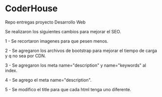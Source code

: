 # CoderHouse
Repo entregas proyecto Desarrollo Web

<p>Se realizaron los siguientes cambios para mejorar el SEO.</p>
<p>1 - Se recortaron imagenes para que pesen menos.</p>
<p>2 - Se agregaron los archivos de bootstrap para mejorar el tiempo de carga y q no sea por CDN.</p>
<p>3 - Se agregaron los meta name="description" y name="keywords" al index.</p>
<p>4 - Se agrego el meta name="description".</p>
<p>5 - Se modifico el title para que cada html tenga uno diferente.</p>

